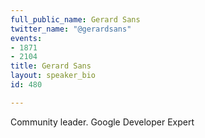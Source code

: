 ```yaml
---
full_public_name: Gerard Sans
twitter_name: "@gerardsans"
events:
- 1871
- 2104
title: Gerard Sans
layout: speaker_bio
id: 480

---
```

Community leader. Google Developer Expert
